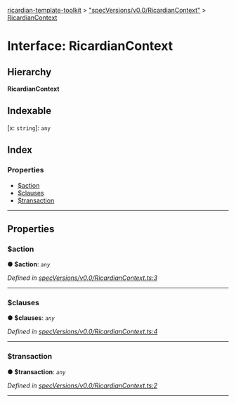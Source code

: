 [ricardian-template-toolkit](../README.md) > ["specVersions/v0.0/RicardianContext"](../modules/_specversions_v0_0_ricardiancontext_.md) > [RicardianContext](../interfaces/_specversions_v0_0_ricardiancontext_.ricardiancontext.md)

# Interface: RicardianContext

## Hierarchy

**RicardianContext**

## Indexable

\[x: `string`\]:&nbsp;`any`
## Index

### Properties

* [$action](_specversions_v0_0_ricardiancontext_.ricardiancontext.md#_action)
* [$clauses](_specversions_v0_0_ricardiancontext_.ricardiancontext.md#_clauses)
* [$transaction](_specversions_v0_0_ricardiancontext_.ricardiancontext.md#_transaction)

---

## Properties

<a id="_action"></a>

###  $action

**● $action**: *`any`*

*Defined in [specVersions/v0.0/RicardianContext.ts:3](https://github.com/EOSIO/ricardian-template-toolkit/blob/40d686c/src/specVersions/v0.0/RicardianContext.ts#L3)*

___
<a id="_clauses"></a>

###  $clauses

**● $clauses**: *`any`*

*Defined in [specVersions/v0.0/RicardianContext.ts:4](https://github.com/EOSIO/ricardian-template-toolkit/blob/40d686c/src/specVersions/v0.0/RicardianContext.ts#L4)*

___
<a id="_transaction"></a>

###  $transaction

**● $transaction**: *`any`*

*Defined in [specVersions/v0.0/RicardianContext.ts:2](https://github.com/EOSIO/ricardian-template-toolkit/blob/40d686c/src/specVersions/v0.0/RicardianContext.ts#L2)*

___

